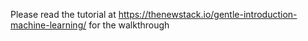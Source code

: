 Please read the tutorial at https://thenewstack.io/gentle-introduction-machine-learning/ for the walkthrough
